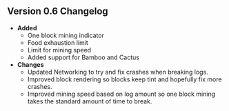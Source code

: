 ## Version 0.6 Changelog
* **Added**
  * One block mining indicator
  * Food exhaustion limit
  * Limit for mining speed
  * Added support for Bamboo and Cactus
* **Changes**
  * Updated Networking to try and fix crashes when breaking logs.
  * Improved block rendering so blocks keep tint and hopefully fix more crashes.
  * Improved mining speed based on log amount so one block mining takes the standard amount of time to break.
